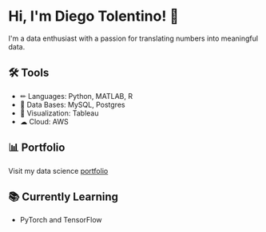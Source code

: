 
# Hi, I'm Diego Tolentino! 👋

I'm a data enthusiast with a passion for translating numbers into meaningful data. 

## 🛠 Tools
* ✏ Languages: Python, MATLAB, R 
* 🧱 Data Bases: MySQL, Postgres 
* 👀 Visualization: Tableau 
* ☁ Cloud: AWS 

## 📊 Portfolio
Visit my data science [portfolio](https://github.com/djtolentino/Portfolio)

## 📚 Currently Learning 
*  PyTorch and TensorFlow 
